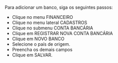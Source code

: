 Para adicionar um banco, siga os seguintes passos:

* Clique no menu FINANCEIRO
* Clique no menu lateral CADASTROS
* Clique no submenu CONTA BANCÁRIA
* Clique em REGISTRAR NOVA CONTA BANCÁRIA
* Clique em NOVO BANCO
* Selecione o país de origem.
* Preencha os demais campos
* Clique em SALVAR.